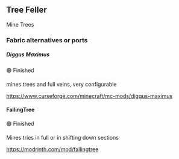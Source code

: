 ## Tree Feller

Mine Trees

### Fabric alternatives or ports

##### Diggus Maximus

:green_circle: Finished

mines trees and full veins, very configurable

https://www.curseforge.com/minecraft/mc-mods/diggus-maximus

#### FallingTree

:green_circle: Finished

Mines tries in full or in shifting down sections 

https://modrinth.com/mod/fallingtree